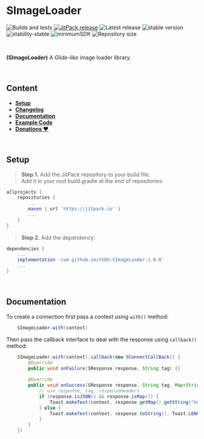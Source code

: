 # SImageLoader

![Builds and tests](https://github.com/smith8h/SImageLoader/actions/workflows/build.yml/badge.svg)
[![JitPack release](https://jitpack.io/v/smith8h/SImageLoader.svg)](https://jitpack.io/#smith8h/SImageLoader)
![Latest release](https://img.shields.io/github/v/release/smith8h/SImageLoader?include_prereleases&amp;label=latest%20release)
![stable version](https://img.shields.io/badge/stable_version-v1.0.0-blue)
![stability-stable](https://img.shields.io/badge/stability-stable-6a87e3.svg)
![minimumSDK](https://img.shields.io/badge/minSDK-24-f39f37)
![Repository size](https://img.shields.io/github/repo-size/smith8h/SImageLoader)

<br/>

**(SImageLoader)** A *Glide-like* image loader library.

<br/>

## Content

- [**Setup**](#setup)
- [**Changelog**](https://github.com/smith8h/SImageLoader/blob/main/CHANGELOG.md)
- [**Documentation**](#documentation)
- [**Example Code**](#example-code)
- [**Donations :heart:**](#donations)

<br/>

## Setup

> **Step 1.**
> Add the JitPack repository to your build file.</br>
> Add it in your root build.gradle at the end of repositories:

```gradle
allprojects {
    repositories {
        ...
        maven { url 'https://jitpack.io' }
        ...
    }
}
```

> **Step 2.** Add the dependency:

```gradle
dependencies {
    ...
    implementation 'com.github.smith8h:SImageLoader:1.0.0'
    ...
}
```

<br/>

## Documentation

To create a connection first pass a context using `with()` method:

```java
    SImageLoader.with(context)
```

Then pass the callback interface to deal with the response using `callback()` method:

```java
    SImageLoader.with(context).callback(new SConnectCallBack() {
        @Override
        public void onFailure(SResponse response, String tag) {}
            
        @Override
        public void onSuccess(SResponse response, String tag, Map<String, Object> responseHeaders) {
            // use response, tag, responseHeaders
            if (response.isJSON() && response.isMap()) {
                Toast.makeText(context, response.getMap().getString("key"), Toast.LENGTH_SHORT).show();
            } else {
                Toast.makeText(context, response.toString(), Toast.LENGTH_SHORT).show();
            }
        }
    })
```